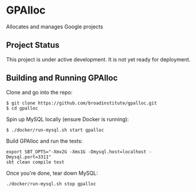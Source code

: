 # GPAlloc
Allocates and manages Google projects

## Project Status 
This project is under active development. It is not yet ready for deployment.

## Building and Running GPAlloc
Clone and go into the repo:
```
$ git clone https://github.com/broadinstitute/gpalloc.git
$ cd gpalloc
```
Spin up MySQL locally (ensure Docker is running):
```
$ ./docker/run-mysql.sh start gpalloc
```
Build GPAlloc and run the tests:
```
export SBT_OPTS="-Xmx2G -Xms1G -Dmysql.host=localhost -Dmysql.port=3311"
sbt clean compile test
```
Once you're done, tear down MySQL:
```
./docker/run-mysql.sh stop gpalloc
```